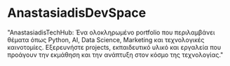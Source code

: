 # AnastasiadisDevSpace
"AnastasiadisTechHub: Ένα ολοκληρωμένο portfolio που περιλαμβάνει θέματα όπως Python, AI, Data Science, Marketing και τεχνολογικές καινοτομίες. Εξερευνήστε projects, εκπαιδευτικό υλικό και εργαλεία που προάγουν την εκμάθηση και την ανάπτυξη στον κόσμο της τεχνολογίας."
